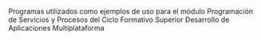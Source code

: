 Programas utilizados como ejemplos de uso para el módulo Programación de Servicios y Procesos del Ciclo Formativo Superior Desarrollo de Aplicaciones Multiplataforma
